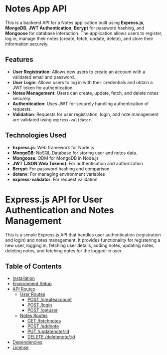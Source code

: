 # Notes App API

This is a backend API for a Notes application built using **Express.js**, **MongoDB**, **JWT Authentication**, **Bcrypt** for password hashing, and **Mongoose** for database interaction. The application allows users to register, log in, manage their notes (create, fetch, update, delete), and store their information securely.

## Features

- **User Registration**: Allows new users to create an account with a validated email and password.
- **User Login**: Allows users to log in with their credentials and obtain a JWT token for authentication.
- **Notes Management**: Users can create, update, fetch, and delete notes securely.
- **Authentication**: Uses JWT for securely handling authentication of requests.
- **Validation**: Requests for user registration, login, and note management are validated using `express-validator`.

## Technologies Used

- **Express.js**: Web framework for Node.js
- **MongoDB**: NoSQL Database for storing user and notes data.
- **Mongoose**: ODM for MongoDB in Node.js
- **JWT (JSON Web Tokens)**: For authentication and authorization
- **Bcrypt**: For password hashing and comparison
- **dotenv**: For managing environment variables
- **express-validator**: For request validation

# Express.js API for User Authentication and Notes Management

This is a simple Express.js API that handles user authentication (registration and login) and notes management. It provides functionality for registering a new user, logging in, fetching user details, adding notes, updating notes, deleting notes, and fetching notes for the logged-in user.


## Table of Contents

- [Installation](#installation)
- [Environment Setup](#environment-setup)
- [API Routes](#api-routes)
  - [User Routes](#user-routes)
    - [POST /createaccount](#post-createaccount)
    - [POST /login](#post-login)
    - [POST /getuser](#post-getuser)
  - [Notes Routes](#notes-routes)
    - [GET /fetchnotes](#get-fetchnotes)
    - [POST /addnote](#post-addnote)
    - [PUT /updatenote/:id](#put-updatenoteid)
    - [DELETE /deletenote/:id](#delete-deletenoteid)
- [Dependencies](#dependencies)
- [License](#license)
